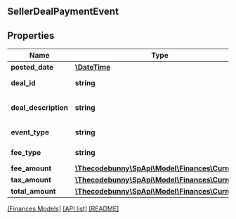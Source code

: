 ## SellerDealPaymentEvent

## Properties

Name | Type | Description | Notes
------------ | ------------- | ------------- | -------------
**posted_date** | [**\DateTime**](\DateTime.md) |  | [optional]
**deal_id** | **string** | The unique identifier of the deal. | [optional]
**deal_description** | **string** | The internal description of the deal. | [optional]
**event_type** | **string** | The type of event: SellerDealComplete. | [optional]
**fee_type** | **string** | The type of fee: RunLightningDealFee. | [optional]
**fee_amount** | [**\Thecodebunny\SpApi\Model\Finances\Currency**](Currency.md) |  | [optional]
**tax_amount** | [**\Thecodebunny\SpApi\Model\Finances\Currency**](Currency.md) |  | [optional]
**total_amount** | [**\Thecodebunny\SpApi\Model\Finances\Currency**](Currency.md) |  | [optional]

[[Finances Models]](../) [[API list]](../../Api) [[README]](../../../README.md)
